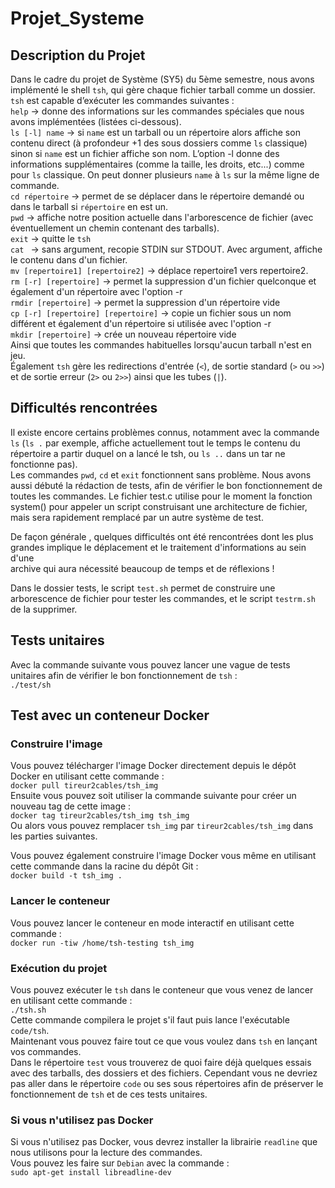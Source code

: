# Projet_Systeme

## Description du Projet  

Dans le cadre du projet de Système (SY5) du 5ème semestre, nous avons implémenté le shell `tsh`, qui gère chaque fichier tarball comme un dossier.  
`tsh` est capable d’exécuter les commandes suivantes :  
`help` -> donne des informations sur les commandes spéciales que nous avons implémentées (listées ci-dessous).  
`ls [-l] name` -> si `name` est un tarball ou un répertoire alors affiche son contenu direct (à profondeur +1 des sous dossiers comme `ls` classique) sinon si `name` est un fichier affiche son nom. L’option -l donne des informations supplémentaires (comme la taille, les droits, etc...) comme pour `ls` classique. On peut donner plusieurs `name` à `ls` sur la même ligne de commande.  
`cd répertoire` -> permet de se déplacer dans le répertoire demandé ou dans le tarball si `répertoire` en est un.  
`pwd` -> affiche notre position actuelle dans l'arborescence de fichier (avec éventuellement un chemin contenant des tarballs).  
`exit` -> quitte le `tsh`  
`cat ` -> sans argument, recopie STDIN sur STDOUT. Avec argument, affiche le contenu dans d'un fichier.  
`mv [repertoire1] [repertoire2]` -> déplace repertoire1 vers repertoire2.   
`rm [-r] [repertoire]` -> permet la suppression d'un fichier quelconque et également d'un répertoire avec l'option -r  
`rmdir [repertoire]` -> permet la suppression d'un répertoire vide  
`cp [-r] [repertoire] [repertoire]`  -> copie un fichier sous un nom différent et également d'un répertoire si utilisée avec l'option -r  
`mkdir [repertoire]` -> crée un nouveau répertoire vide  
Ainsi que toutes les commandes habituelles lorsqu'aucun tarball n'est en jeu.  
Également `tsh` gère les redirections d'entrée (` < `), de sortie standard (` > ` ou ` >> `) et de sortie erreur (` 2> ` ou ` 2>> `) ainsi que les tubes (`|`).  

## Difficultés rencontrées  

Il existe encore certains problèmes connus, notamment avec la commande `ls` (`ls .` par exemple, affiche actuellement tout le temps le contenu du répertoire a partir duquel
on a lancé le tsh, ou `ls ..` dans un tar ne fonctionne pas).  
Les commandes `pwd`, `cd` et `exit` fonctionnent sans problème. Nous avons aussi débuté la rédaction de tests, afin de vérifier le bon fonctionnement de toutes les commandes.
Le fichier test.c utilise pour le moment la fonction system() pour appeler un script construisant une architecture de fichier, mais sera rapidement remplacé par
un autre système de test.  

De façon générale , quelques difficultés ont été rencontrées dont les plus grandes implique le déplacement et le traitement d'informations au sein d'une   
archive qui aura nécessité beaucoup de temps et de réflexions !

Dans le dossier tests, le script `test.sh` permet de construire une arborescence de fichier pour tester les commandes, et le script `testrm.sh` de la supprimer.  


## Tests unitaires

Avec la commande suivante vous pouvez lancer une vague de tests unitaires afin de vérifier le bon fonctionnement de `tsh` :  
`./test/sh`  

## Test avec un conteneur Docker

### Construire l'image

Vous pouvez télécharger l'image Docker directement depuis le dépôt Docker en utilisant cette commande :  
`docker pull tireur2cables/tsh_img`  
Ensuite vous pouvez soit utiliser la commande suivante pour créer un nouveau tag de cette image :  
`docker tag tireur2cables/tsh_img tsh_img`  
Ou alors vous pouvez remplacer `tsh_img` par `tireur2cables/tsh_img` dans les parties suivantes.  

Vous pouvez également construire l'image Docker vous même en utilisant cette commande dans la racine du dépôt Git :  
`docker build -t tsh_img .`  

### Lancer le conteneur

Vous pouvez lancer le conteneur en mode interactif en utilisant cette commande :  
`docker run -tiw /home/tsh-testing tsh_img`  

### Exécution du projet

Vous pouvez exécuter le `tsh` dans le conteneur que vous venez de lancer en utilisant cette commande :  
`./tsh.sh`  
Cette commande compilera le projet s'il faut puis lance l'exécutable `code/tsh`.  
Maintenant vous pouvez faire tout ce que vous voulez dans `tsh` en lançant vos commandes.  
Dans le répertoire `test` vous trouverez de quoi faire déjà quelques essais avec des tarballs, des dossiers et des fichiers. Cependant vous ne devriez pas aller dans le répertoire `code` ou ses sous répertoires afin de préserver le fonctionnement de `tsh` et de ces tests unitaires.  

### Si vous n'utilisez pas Docker

Si vous n'utilisez pas Docker, vous devrez installer la librairie `readline` que nous utilisons pour la lecture des commandes.  
Vous pouvez les faire sur `Debian` avec la commande :  
`sudo apt-get install libreadline-dev`  
